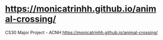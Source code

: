 # https://monicatrinhh.github.io/animal-crossing/
CS30 Major Project - ACNH
 https://monicatrinhh.github.io/animal-crossing/

